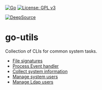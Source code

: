 

[![Go](https://github.com/prashant-sb/go-utils/actions/workflows/go.yml/badge.svg)](https://github.com/prashant-sb/go-utils/actions/workflows/go.yml)
[![License: GPL v3](https://img.shields.io/badge/License-GPLv3-blue.svg)](https://www.gnu.org/licenses/gpl-3.0)

[![DeepSource](https://deepsource.io/gh/prashant-sb/go-utils.svg/?label=active+issues&show_trend=true)](https://deepsource.io/gh/prashant-sb/go-utils/?ref=repository-badge)

# go-utils

Collection of CLIs for common system tasks.

- [File signatures](https://github.com/prashant-sb/go-utils/tree/master/file_signatures) <br />
- [Process Event handler](https://github.com/prashant-sb/go-utils/tree/master/proc_eventd) <br />
- [Collect system information](https://github.com/prashant-sb/go-utils/tree/master/sysinfo) <br />
- [Manage system users](https://github.com/prashant-sb/go-utils/tree/master/userinfo)
- [Manage Ldap users](https://github.com/prashant-sb/go-utils/tree/master/ldap_userd)
